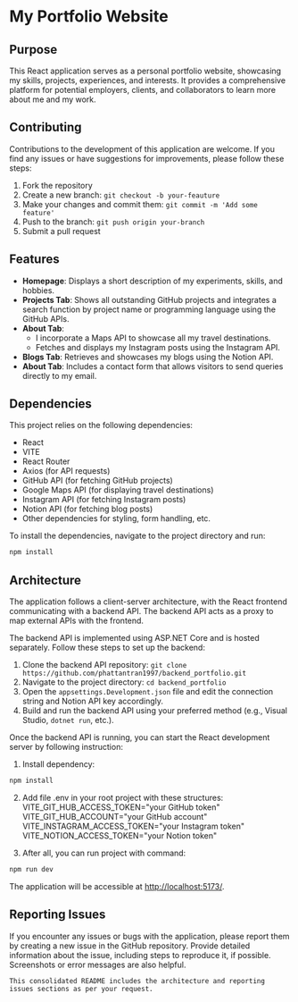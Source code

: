 # My Portfolio Website

## Purpose
This React application serves as a personal portfolio website, showcasing my skills, projects, experiences, and interests. It provides a comprehensive platform for potential employers, clients, and collaborators to learn more about me and my work.

## Contributing
Contributions to the development of this application are welcome. If you find any issues or have suggestions for improvements, please follow these steps:

1. Fork the repository
2. Create a new branch: `git checkout -b your-feauture`
3. Make your changes and commit them: `git commit -m 'Add some feature'`
4. Push to the branch: `git push origin your-branch`
5. Submit a pull request

## Features
- **Homepage**: Displays a short description of my experiments, skills, and hobbies.
- **Projects Tab**: Shows all outstanding GitHub projects and integrates a search function by project name or programming language using the GitHub APIs.
- **About Tab**:
  - I incorporate a Maps API to showcase all my travel destinations.
  - Fetches and displays my Instagram posts using the Instagram API.
- **Blogs Tab**: Retrieves and showcases my blogs using the Notion API.
- **About Tab**: Includes a contact form that allows visitors to send queries directly to my email.

## Dependencies
This project relies on the following dependencies:

- React
- VITE
- React Router
- Axios (for API requests)
- GitHub API (for fetching GitHub projects)
- Google Maps API (for displaying travel destinations)
- Instagram API (for fetching Instagram posts)
- Notion API (for fetching blog posts)
- Other dependencies for styling, form handling, etc.

To install the dependencies, navigate to the project directory and run:

```bash
npm install
```

## Architecture
The application follows a client-server architecture, with the React frontend communicating with a backend API. The backend API acts as a proxy to map external APIs with the frontend.

The backend API is implemented using ASP.NET Core and is hosted separately. Follow these steps to set up the backend:

1. Clone the backend API repository: `git clone https://github.com/phattantran1997/backend_portfolio.git`
2. Navigate to the project directory: `cd backend_portfolio`
3. Open the `appsettings.Development.json` file and edit the connection string and Notion API key accordingly.
4. Build and run the backend API using your preferred method (e.g., Visual Studio, `dotnet run`, etc.).

Once the backend API is running, you can start the React development server by following instruction:
1. Install dependency:
```bash
npm install
```
2. Add file .env in your root project with these structures:
VITE_GIT_HUB_ACCESS_TOKEN="your GitHub token"
VITE_GIT_HUB_ACCOUNT="your GitHub account"
VITE_INSTAGRAM_ACCESS_TOKEN="your Instagram token"
VITE_NOTION_ACCESS_TOKEN="your Notion token"

3. After all, you can run project with command: 
```bash
npm run dev
```
The application will be accessible at [http://localhost:5173/](http://localhost:5173/).
## Reporting Issues
If you encounter any issues or bugs with the application, please report them by creating a new issue in the GitHub repository. Provide detailed information about the issue, including steps to reproduce it, if possible. Screenshots or error messages are also helpful.
```
This consolidated README includes the architecture and reporting issues sections as per your request.
